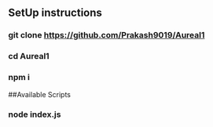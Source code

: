 ## SetUp instructions
### git clone https://github.com/Prakash9019/Aureal1
### cd Aureal1
### npm i 

##Available Scripts
### node index.js
